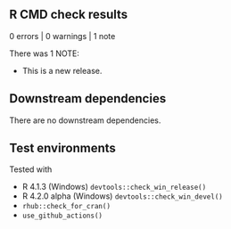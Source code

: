 ## R CMD check results

0 errors | 0 warnings | 1 note

There was 1 NOTE:

* This is a new release.

## Downstream dependencies

There are no downstream dependencies.

## Test environments

Tested with

* R 4.1.3 (Windows) `devtools::check_win_release()`
* R 4.2.0 alpha (Windows) `devtools::check_win_devel()`
* `rhub::check_for_cran()`
* `use_github_actions()`
